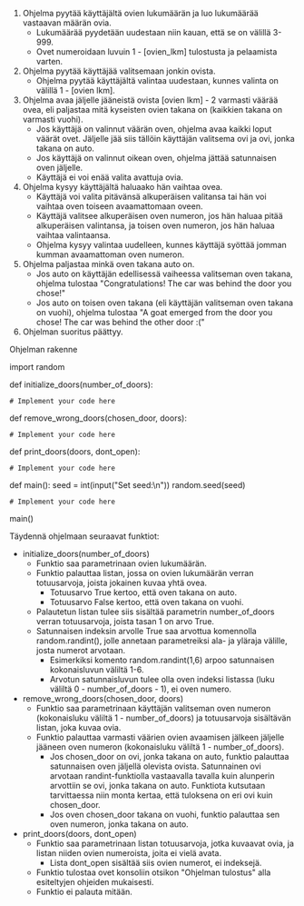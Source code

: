 1. Ohjelma pyytää käyttäjältä ovien lukumäärän ja luo lukumäärää vastaavan määrän ovia.
    - Lukumäärää pyydetään uudestaan niin kauan, että se on välillä 3-999.
    - Ovet numeroidaan luvuin 1 - [ovien_lkm] tulostusta ja pelaamista varten.
2. Ohjelma pyytää käyttäjää valitsemaan jonkin ovista.
    - Ohjelma pyytää käyttäjältä valintaa uudestaan, kunnes valinta on välillä 1 - [ovien lkm].
3. Ohjelma avaa jäljelle jääneistä ovista [ovien lkm] - 2 varmasti väärää ovea, eli paljastaa mitä kyseisten ovien takana on (kaikkien takana on varmasti vuohi).
    - Jos käyttäjä on valinnut väärän oven, ohjelma avaa kaikki loput väärät ovet. Jäljelle jää siis tällöin käyttäjän valitsema ovi ja ovi, jonka takana on auto.
    - Jos käyttäjä on valinnut oikean oven, ohjelma jättää satunnaisen oven jäljelle.
    - Käyttäjä ei voi enää valita avattuja ovia.
4. Ohjelma kysyy käyttäjältä haluaako hän vaihtaa ovea.
    - Käyttäjä voi valita pitävänsä alkuperäisen valitansa tai hän voi vaihtaa oven toiseen avaamattomaan oveen.
    - Käyttäjä valitsee alkuperäisen oven numeron, jos hän haluaa pitää alkuperäisen valintansa, ja toisen oven numeron, jos hän haluaa vaihtaa valintaansa.
    - Ohjelma kysyy valintaa uudelleen, kunnes käyttäjä syöttää jomman kumman avaamattoman oven numeron.
5. Ohjelma paljastaa minkä oven takana auto on.
    - Jos auto on käyttäjän edellisessä vaiheessa valitseman oven takana, ohjelma tulostaa "Congratulations! The car was behind the door you chose!"
    - Jos auto on toisen oven takana (eli käyttäjän valitseman oven takana on vuohi), ohjelma tulostaa "A goat emerged from the door you chose! The car was behind the other door :("
6. Ohjelman suoritus päättyy.
  
  
  Ohjelman rakenne
  
  import random

def initialize_doors(number_of_doors):

    # Implement your code here

 def remove_wrong_doors(chosen_door, doors):

    # Implement your code here

def print_doors(doors, dont_open):

    # Implement your code here

def main():
    seed = int(input("Set seed:\n"))
    random.seed(seed)
    
    # Implement your code here

main()


Täydennä ohjelmaan seuraavat funktiot:

- initialize_doors(number_of_doors)
  - Funktio saa parametrinaan ovien lukumäärän.
  - Funktio palauttaa listan, jossa on ovien lukumäärän verran totuusarvoja, joista jokainen kuvaa yhtä ovea.
    - Totuusarvo True kertoo, että oven takana on auto.
    - Totuusarvo False kertoo, että oven takana on vuohi.
  - Palautetun listan tulee siis sisältää parametrin number_of_doors verran totuusarvoja, joista tasan 1 on arvo True.
  - Satunnaisen indeksin arvolle True saa arvottua komennolla random.randint(), jolle annetaan parametreiksi ala- ja yläraja välille, josta numerot arvotaan.
    - Esimerkiksi komento random.randint(1,6) arpoo satunnaisen kokonaisluvun väliltä 1-6.
    - Arvotun satunnaisluvun tulee olla oven indeksi listassa (luku väliltä 0 - number_of_doors - 1), ei oven numero.
- remove_wrong_doors(chosen_door, doors)
  - Funktio saa parametrinaan käyttäjän valitseman oven numeron (kokonaisluku väliltä 1 - number_of_doors) ja totuusarvoja sisältävän listan, joka kuvaa ovia.
  - Funktio palauttaa varmasti väärien ovien avaamisen jälkeen jäljelle jääneen oven numeron (kokonaisluku väliltä 1 - number_of_doors).
    - Jos chosen_door on ovi, jonka takana on auto, funktio palauttaa satunnaisen oven jäljellä olevista ovista. Satunnainen ovi arvotaan randint-funktiolla vastaavalla tavalla kuin alunperin arvottiin se ovi, jonka takana on auto. Funktiota kutsutaan tarvittaessa niin monta kertaa, että tuloksena on eri ovi kuin chosen_door.
    - Jos oven chosen_door takana on vuohi, funktio palauttaa sen oven numeron, jonka takana on auto.
- print_doors(doors, dont_open)
  - Funktio saa parametrinaan listan totuusarvoja, jotka kuvaavat ovia, ja listan niiden ovien numeroista, joita ei vielä avata.
    - Lista dont_open sisältää siis ovien numerot, ei indeksejä.
  - Funktio tulostaa ovet konsoliin otsikon "Ohjelman tulostus" alla esiteltyjen ohjeiden mukaisesti.
  - Funktio ei palauta mitään.
